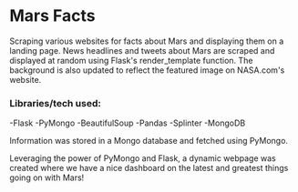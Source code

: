 # Mars Facts
Scraping various websites for facts about Mars and displaying them on a landing page.
News headlines and tweets about Mars are scraped and displayed at random using Flask's render_template function. The background is also updated to reflect the featured image on NASA.com's website.

### Libraries/tech used:
-Flask
-PyMongo
-BeautifulSoup
-Pandas
-Splinter
-MongoDB

Information was stored in a Mongo database and fetched using PyMongo. 

Leveraging the power of PyMongo and Flask, a dynamic webpage was created where we have a nice dashboard on the latest and greatest things going on with Mars!
